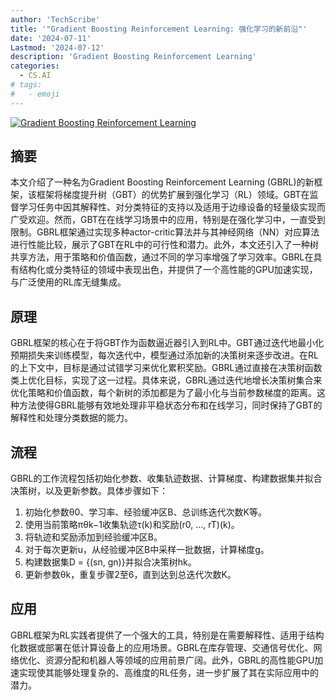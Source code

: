 ```yaml
---
author: 'TechScribe'
title: '"Gradient Boosting Reinforcement Learning: 强化学习的新前沿"'
date: '2024-07-11'
Lastmod: '2024-07-12'
description: 'Gradient Boosting Reinforcement Learning'
categories:
  - CS.AI
# tags:
#   - emoji
---
```


[![Gradient Boosting Reinforcement Learning](https://arxiv-research-1301205113.cos.ap-guangzhou.myqcloud.com/images/2407.08250v1.pdf_0.jpg)](https://arxiv.org/abs/2407.08250v1)

## 摘要

本文介绍了一种名为Gradient Boosting Reinforcement Learning (GBRL)的新框架，该框架将梯度提升树（GBT）的优势扩展到强化学习（RL）领域。GBT在监督学习任务中因其解释性、对分类特征的支持以及适用于边缘设备的轻量级实现而广受欢迎。然而，GBT在在线学习场景中的应用，特别是在强化学习中，一直受到限制。GBRL框架通过实现多种actor-critic算法并与其神经网络（NN）对应算法进行性能比较，展示了GBT在RL中的可行性和潜力。此外，本文还引入了一种树共享方法，用于策略和价值函数，通过不同的学习率增强了学习效率。GBRL在具有结构化或分类特征的领域中表现出色，并提供了一个高性能的GPU加速实现，与广泛使用的RL库无缝集成。<!--more-->

## 原理

GBRL框架的核心在于将GBT作为函数逼近器引入到RL中。GBT通过迭代地最小化预期损失来训练模型，每次迭代中，模型通过添加新的决策树来逐步改进。在RL的上下文中，目标是通过试错学习来优化累积奖励。GBRL通过直接在决策树函数类上优化目标，实现了这一过程。具体来说，GBRL通过迭代地增长决策树集合来优化策略和价值函数，每个新树的添加都是为了最小化与当前参数梯度的距离。这种方法使得GBRL能够有效地处理非平稳状态分布和在线学习，同时保持了GBT的解释性和处理分类数据的能力。

## 流程

GBRL的工作流程包括初始化参数、收集轨迹数据、计算梯度、构建数据集并拟合决策树，以及更新参数。具体步骤如下：
1. 初始化参数θ0、学习率、经验缓冲区B、总训练迭代次数K等。
2. 使用当前策略πθk−1收集轨迹τ(k)和奖励(r0, ..., rT)(k)。
3. 将轨迹和奖励添加到经验缓冲区B。
4. 对于每次更新u，从经验缓冲区B中采样一批数据，计算梯度g。
5. 构建数据集D = {(sn, gn)}并拟合决策树hk。
6. 更新参数θk，重复步骤2至6，直到达到总迭代次数K。

## 应用

GBRL框架为RL实践者提供了一个强大的工具，特别是在需要解释性、适用于结构化数据或部署在低计算设备上的应用场景。GBRL在库存管理、交通信号优化、网络优化、资源分配和机器人等领域的应用前景广阔。此外，GBRL的高性能GPU加速实现使其能够处理复杂的、高维度的RL任务，进一步扩展了其在实际应用中的潜力。